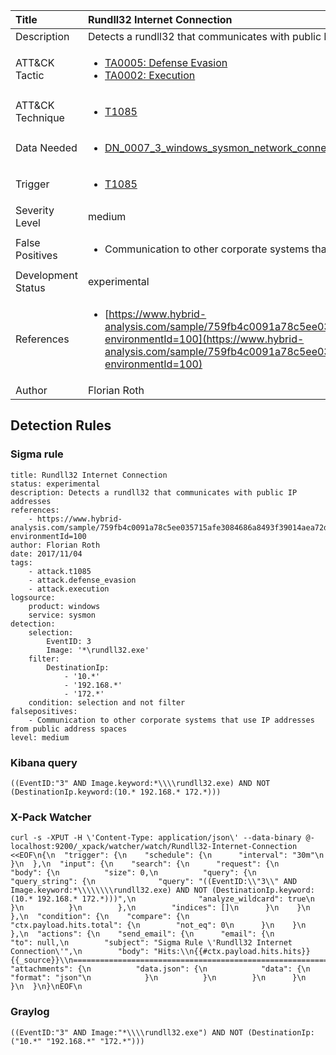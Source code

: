 | Title                | Rundll32 Internet Connection                                                                                                                                                 |
|:---------------------|:------------------------------------------------------------------------------------------------------------------------------------------------------------|
| Description          | Detects a rundll32 that communicates with public IP addresses                                                                                                                                           |
| ATT&amp;CK Tactic    | <ul><li>[TA0005: Defense Evasion](https://attack.mitre.org/tactics/TA0005)</li><li>[TA0002: Execution](https://attack.mitre.org/tactics/TA0002)</li></ul>  |
| ATT&amp;CK Technique | <ul><li>[T1085](https://attack.mitre.org/tactics/T1085)</li></ul>                             |
| Data Needed          | <ul><li>[DN_0007_3_windows_sysmon_network_connection](../Data_Needed/DN_0007_3_windows_sysmon_network_connection.md)</li></ul>                                                         |
| Trigger              | <ul><li>[T1085](../Triggers/T1085.md)</li></ul>  |
| Severity Level       | medium                                                                                                                                                 |
| False Positives      | <ul><li>Communication to other corporate systems that use IP addresses from public address spaces</li></ul>                                                                  |
| Development Status   | experimental                                                                                                                                                |
| References           | <ul><li>[https://www.hybrid-analysis.com/sample/759fb4c0091a78c5ee035715afe3084686a8493f39014aea72dae36869de9ff6?environmentId=100](https://www.hybrid-analysis.com/sample/759fb4c0091a78c5ee035715afe3084686a8493f39014aea72dae36869de9ff6?environmentId=100)</li></ul>                                                          |
| Author               | Florian Roth                                                                                                                                                |


## Detection Rules

### Sigma rule

```
title: Rundll32 Internet Connection
status: experimental
description: Detects a rundll32 that communicates with public IP addresses
references:
    - https://www.hybrid-analysis.com/sample/759fb4c0091a78c5ee035715afe3084686a8493f39014aea72dae36869de9ff6?environmentId=100
author: Florian Roth
date: 2017/11/04
tags:
    - attack.t1085
    - attack.defense_evasion
    - attack.execution
logsource:
    product: windows
    service: sysmon
detection:
    selection:
        EventID: 3
        Image: '*\rundll32.exe'
    filter:
        DestinationIp: 
            - '10.*'
            - '192.168.*'
            - '172.*'
    condition: selection and not filter
falsepositives:
    - Communication to other corporate systems that use IP addresses from public address spaces
level: medium

```





### Kibana query

```
((EventID:"3" AND Image.keyword:*\\\\rundll32.exe) AND NOT (DestinationIp.keyword:(10.* 192.168.* 172.*)))
```





### X-Pack Watcher

```
curl -s -XPUT -H \'Content-Type: application/json\' --data-binary @- localhost:9200/_xpack/watcher/watch/Rundll32-Internet-Connection <<EOF\n{\n  "trigger": {\n    "schedule": {\n      "interval": "30m"\n    }\n  },\n  "input": {\n    "search": {\n      "request": {\n        "body": {\n          "size": 0,\n          "query": {\n            "query_string": {\n              "query": "((EventID:\\"3\\" AND Image.keyword:*\\\\\\\\rundll32.exe) AND NOT (DestinationIp.keyword:(10.* 192.168.* 172.*)))",\n              "analyze_wildcard": true\n            }\n          }\n        },\n        "indices": []\n      }\n    }\n  },\n  "condition": {\n    "compare": {\n      "ctx.payload.hits.total": {\n        "not_eq": 0\n      }\n    }\n  },\n  "actions": {\n    "send_email": {\n      "email": {\n        "to": null,\n        "subject": "Sigma Rule \'Rundll32 Internet Connection\'",\n        "body": "Hits:\\n{{#ctx.payload.hits.hits}}{{_source}}\\n================================================================================\\n{{/ctx.payload.hits.hits}}",\n        "attachments": {\n          "data.json": {\n            "data": {\n              "format": "json"\n            }\n          }\n        }\n      }\n    }\n  }\n}\nEOF\n
```





### Graylog

```
((EventID:"3" AND Image:"*\\\\rundll32.exe") AND NOT (DestinationIp:("10.*" "192.168.*" "172.*")))
```

